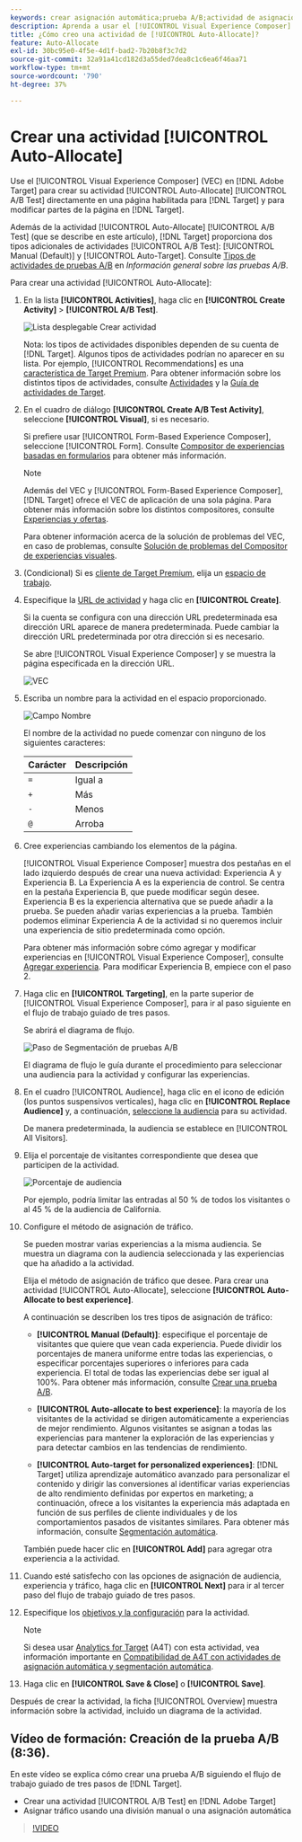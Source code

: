 ```yaml
---
keywords: crear asignación automática;prueba A/B;actividad de asignación automática;nueva actividad a/b;asignación automática;asignación automática a la mejor experiencia;asignar;asignación automática
description: Aprenda a usar el [!UICONTROL Visual Experience Composer] (VEC) en  [!DNL Adobe Target] para crear una actividad de prueba A/B de [!UICONTROL Auto-Allocate].
title: ¿Cómo creo una actividad de [!UICONTROL Auto-Allocate]?
feature: Auto-Allocate
exl-id: 30bc95e0-4f5e-4d1f-bad2-7b20b8f3c7d2
source-git-commit: 32a91a41cd182d3a55ded7dea8c1c6ea6f46aa71
workflow-type: tm+mt
source-wordcount: '790'
ht-degree: 37%

---
```


# Crear una actividad [!UICONTROL Auto-Allocate]

Use el [!UICONTROL Visual Experience Composer] (VEC) en [!DNL Adobe Target] para crear su actividad [!UICONTROL Auto-Allocate] [!UICONTROL A/B Test] directamente en una página habilitada para [!DNL Target] y para modificar partes de la página en [!DNL Target].

Además de la actividad [!UICONTROL Auto-Allocate] [!UICONTROL A/B Test] (que se describe en este artículo), [!DNL Target] proporciona dos tipos adicionales de actividades [!UICONTROL A/B Test]: [!UICONTROL Manual (Default)] y [!UICONTROL Auto-Target]. Consulte [Tipos de actividades de pruebas A/B](/help/main/c-activities/t-test-ab/test-ab.md#types) en *Información general sobre las pruebas A/B*.

Para crear una actividad [!UICONTROL Auto-Allocate]:

1. En la lista **[!UICONTROL Activities]**, haga clic en **[!UICONTROL Create Activity]** > **[!UICONTROL A/B Test]**.

   ![Lista desplegable Crear actividad](/help/main/c-activities/t-test-ab/t-test-create-ab/assets/ab_select-new.png)

   Nota: los tipos de actividades disponibles dependen de su cuenta de [!DNL Target]. Algunos tipos de actividades podrían no aparecer en su lista. Por ejemplo, [!UICONTROL Recommendations] es una [característica de Target Premium](/help/main/c-intro/intro.md#premium). Para obtener información sobre los distintos tipos de actividades, consulte [Actividades](/help/main/c-activities/activities.md) y la [Guía de actividades de Target](/help/main/c-activities/target-activities-guide.md).

1. En el cuadro de diálogo **[!UICONTROL Create A/B Test Activity]**, seleccione **[!UICONTROL Visual]**, si es necesario.

   Si prefiere usar [!UICONTROL Form-Based Experience Composer], seleccione [!UICONTROL Form]. Consulte [Compositor de experiencias basadas en formularios](/help/main/c-experiences/form-experience-composer.md) para obtener más información.

   >[!NOTE]
   >
   >Además del VEC y [!UICONTROL Form-Based Experience Composer], [!DNL Target] ofrece el VEC de aplicación de una sola página. Para obtener más información sobre los distintos compositores, consulte [Experiencias y ofertas](/help/main/c-experiences/experiences.md).
   >
   >Para obtener información acerca de la solución de problemas del VEC, en caso de problemas, consulte [Solución de problemas del Compositor de experiencias visuales](/help/main/c-experiences/c-visual-experience-composer/r-troubleshoot-composer/troubleshoot-composer.md).

1. (Condicional) Si es [cliente de Target Premium](/help/main/c-intro/intro.md#premium), elija un [espacio de trabajo](/help/main/administrating-target/c-user-management/property-channel/property-channel.md).

1. Especifique la [URL de actividad](/help/main/c-activities/t-test-ab/t-test-create-ab/ab-activity-url.md) y haga clic en **[!UICONTROL Create]**.

   Si la cuenta se configura con una dirección URL predeterminada esa dirección URL aparece de manera predeterminada. Puede cambiar la dirección URL predeterminada por otra dirección si es necesario.

   Se abre [!UICONTROL Visual Experience Composer] y se muestra la página especificada en la dirección URL.

   ![VEC](/help/main/c-activities/t-test-ab/t-test-create-ab/assets/vec-new.png)

1. Escriba un nombre para la actividad en el espacio proporcionado.

   ![Campo Nombre](/help/main/c-activities/t-test-ab/t-test-create-ab/assets/ab_newname-new.png)

   El nombre de la actividad no puede comenzar con ninguno de los siguientes caracteres:

   | Carácter | Descripción |
   |--- |--- |
   | `=` | Igual a |
   | `+` | Más |
   | `-` | Menos |
   | `@` | Arroba |

1. Cree experiencias cambiando los elementos de la página.

   [!UICONTROL Visual Experience Composer] muestra dos pestañas en el lado izquierdo después de crear una nueva actividad: Experiencia A y Experiencia B. La Experiencia A es la experiencia de control. Se centra en la pestaña Experiencia B, que puede modificar según desee. Experiencia B es la experiencia alternativa que se puede añadir a la prueba. Se pueden añadir varias experiencias a la prueba. También podemos eliminar Experiencia A de la actividad si no queremos incluir una experiencia de sitio predeterminada como opción.

   Para obtener más información sobre cómo agregar y modificar experiencias en [!UICONTROL Visual Experience Composer], consulte [Agregar experiencia](/help/main/c-activities/t-test-ab/t-test-create-ab/ab-add-experience.md). Para modificar Experiencia B, empiece con el paso 2.

1. Haga clic en **[!UICONTROL Targeting]**, en la parte superior de [!UICONTROL Visual Experience Composer], para ir al paso siguiente en el flujo de trabajo guiado de tres pasos.

   Se abrirá el diagrama de flujo.

   ![Paso de Segmentación de pruebas A/B](/help/main/c-activities/t-test-ab/t-test-create-ab/assets/ab_flow-new.png)

   El diagrama de flujo le guía durante el procedimiento para seleccionar una audiencia para la actividad y configurar las experiencias.

1. En el cuadro [!UICONTROL Audience], haga clic en el icono de edición (los puntos suspensivos verticales), haga clic en **[!UICONTROL Replace Audience]** y, a continuación, [seleccione la audiencia](/help/main/c-activities/t-test-ab/t-test-create-ab/ab-audience.md) para su actividad.

   De manera predeterminada, la audiencia se establece en [!UICONTROL All Visitors].

1. Elija el porcentaje de visitantes correspondiente que desea que participen de la actividad.

   ![Porcentaje de audiencia](/help/main/c-activities/t-test-ab/t-test-create-ab/assets/audperc-new.png)

   Por ejemplo, podría limitar las entradas al 50 % de todos los visitantes o al 45 % de la audiencia de California.

1. Configure el método de asignación de tráfico.

   Se pueden mostrar varias experiencias a la misma audiencia. Se muestra un diagrama con la audiencia seleccionada y las experiencias que ha añadido a la actividad.

   Elija el método de asignación de tráfico que desee. Para crear una actividad [!UICONTROL Auto-Allocate], seleccione **[!UICONTROL Auto-Allocate to best experience]**.

   A continuación se describen los tres tipos de asignación de tráfico:

   * **[!UICONTROL Manual (Default)]**: especifique el porcentaje de visitantes que quiere que vean cada experiencia. Puede dividir los porcentajes de manera uniforme entre todas las experiencias, o especificar porcentajes superiores o inferiores para cada experiencia. El total de todas las experiencias debe ser igual al 100%. Para obtener más información, consulte [Crear una prueba A/B](/help/main/c-activities/t-test-ab/t-test-create-ab/test-create-ab.md).

   * **[!UICONTROL Auto-allocate to best experience]**: la mayoría de los visitantes de la actividad se dirigen automáticamente a experiencias de mejor rendimiento. Algunos visitantes se asignan a todas las experiencias para mantener la exploración de las experiencias y para detectar cambios en las tendencias de rendimiento.

   * **[!UICONTROL Auto-target for personalized experiences]**: [!DNL Target] utiliza aprendizaje automático avanzado para personalizar el contenido y dirigir las conversiones al identificar varias experiencias de alto rendimiento definidas por expertos en marketing; a continuación, ofrece a los visitantes la experiencia más adaptada en función de sus perfiles de cliente individuales y de los comportamientos pasados de visitantes similares. Para obtener más información, consulte [Segmentación automática](/help/main/c-activities/auto-target/auto-target-to-optimize.md).

   También puede hacer clic en **[!UICONTROL Add]** para agregar otra experiencia a la actividad.

1. Cuando esté satisfecho con las opciones de asignación de audiencia, experiencia y tráfico, haga clic en **[!UICONTROL Next]** para ir al tercer paso del flujo de trabajo guiado de tres pasos.

1. Especifique los [objetivos y la configuración](/help/main/c-activities/t-test-ab/t-test-create-ab/ab-goals-and-settings.md) para la actividad.

   >[!NOTE]
   >
   >Si desea usar [Analytics for Target](/help/main/c-integrating-target-with-mac/a4t/a4t.md) (A4T) con esta actividad, vea información importante en [Compatibilidad de A4T con actividades de asignación automática y segmentación automática](/help/main/c-integrating-target-with-mac/a4t/a4t-at-aa.md).

1. Haga clic en **[!UICONTROL Save & Close]** o **[!UICONTROL Save]**.

Después de crear la actividad, la ficha [!UICONTROL Overview] muestra información sobre la actividad, incluido un diagrama de la actividad.

## Vídeo de formación: Creación de la prueba A/B (8:36).

En este vídeo se explica cómo crear una prueba A/B siguiendo el flujo de trabajo guiado de tres pasos de [!DNL Target].

* Crear una actividad [!UICONTROL A/B Test] en [!DNL Adobe Target]
* Asignar tráfico usando una división manual o una asignación automática

>[!VIDEO](https://video.tv.adobe.com/v/17391)
